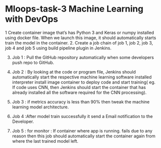 # Mloops-task-3 Machine Learning with DevOps

1  Create container image that’s has Python 3 and Keras or numpy installed using docker file.
   When we launch this image, it should automatically starts train the model in the container.
2. Create a job chain of job 1, job 2, job 3, job 4 and job 5 using build pipeline plugin in Jenkins.

3. Job 1 : Pull the GitHub repository automatically when some developers push repo to GitHub.

4. Job 2 : By looking at the code or program file, Jenkins should automatically start the respective machine learning software installed interpreter install image container to    deploy code and start training( eg. If code uses CNN, then Jenkins should start the container that has already installed all the software required for the CNN processing).

5. Job 3 : if metrics accuracy is less than 90% then tweak the machine learning model architecture.

6. Job 4 :After model train successfully it send a Email notification to the Developer.

7. Job 5 : for monitor : If container where app is running. fails due to any reason then this job should automatically start the container again from where the last trained model left.
